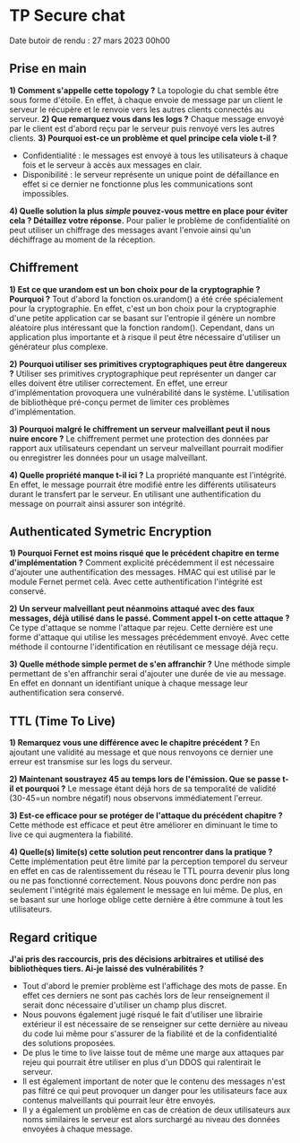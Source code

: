 # TP Secure chat
Date butoir de rendu : 27 mars 2023 00h00
## Prise en main
**1) Comment s'appelle cette topology ?**
La topologie du chat semble être sous forme d'étoile. En effet, à chaque envoie de message par un client le serveur le récupère et le renvoie vers les autres clients connectés au serveur.
**2) Que remarquez vous dans les logs ?** 
Chaque message envoyé par le client est d'abord reçu par le serveur puis renvoyé vers les autres clients.
**3) Pourquoi est-ce un problème et quel principe cela viole t-il ?**
- Confidentialité : le messages est envoyé à tous les utilisateurs à chaque fois et le serveur à accès aux messages en clair.
- Disponibilité : le serveur représente un unique point de défaillance en effet si ce dernier ne fonctionne plus les communications sont impossibles.

**4) Quelle solution la plus *simple* pouvez-vous mettre en place pour éviter cela ? Détaillez votre réponse.**
Pour palier le problème de confidentialité on peut utiliser un chiffrage des messages avant l'envoie ainsi qu'un déchiffrage au moment de la réception.

## Chiffrement
**1) Est ce que urandom est un bon choix pour de la cryptographie ? Pourquoi ?**
Tout d'abord la fonction os.urandom() a été crée spécialement pour la cryptographie. En effet, c'est un bon choix pour la cryptographie d'une petite application car se basant sur l'entropie il génère un nombre aléatoire plus intéressant que la fonction random(). Cependant, dans un application plus importante et à risque il peut être nécessaire d'utiliser un générateur plus complexe.

**2) Pourquoi utiliser ses primitives cryptographiques peut être dangereux ?**
Utiliser ses primitives cryptographique peut représenter un danger car elles doivent être utiliser correctement. En effet, une erreur d'implémentation provoquera une vulnérabilité dans le système. L'utilisation de bibliothèque pré-conçu permet de limiter ces problèmes d'implémentation.

**3) Pourquoi malgré le chiffrement un serveur malveillant peut il nous nuire encore ?**
Le chiffrement permet une protection des données par rapport aux utilisateurs cependant un serveur malveillant pourrait modifier ou enregistrer les données pour un usage malveillant.

**4) Quelle propriété manque t-il ici ?**
La propriété manquante est l'intégrité. En effet, le message pourrait être modifié entre les différents utilisateurs durant le transfert par le serveur. En utilisant une authentification du message on pourrait ainsi assurer son intégrité.

## Authenticated Symetric Encryption
**1) Pourquoi Fernet est moins risqué que le précédent chapitre en terme d'implémentation ?**
Comment explicité précédemment il est nécessaire d'ajouter une authentification des messages. HMAC qui est utilisé par le module Fernet permet celà. Avec cette authentification l'intégrité est conservé.

**2) Un serveur malveillant peut néanmoins attaqué avec des faux messages, déjà utilisé dans le passé. Comment appel t-on cette attaque ?**
Ce type d'attaque se nomme l'attaque par rejeu. Cette dernière est une forme d'attaque qui utilise les messages précédemment envoyé. Avec cette méthode il contourne l'identification en réutilisant ce message déjà reçu.

**3) Quelle méthode simple permet de s'en affranchir ?**
Une méthode simple permettant de s'en affranchir serai d'ajouter une durée de vie au message. En effet en donnant un identifiant unique à chaque message leur authentification sera conservé.

## TTL (Time To Live)
**1) Remarquez vous une différence avec le chapitre précédent ?**
En ajoutant une validité au message et que nous renvoyons ce dernier une erreur est transmise sur les logs du serveur.

**2) Maintenant soustrayez 45 au temps lors de l'émission. Que se passe t-il et pourquoi ?**
Le message étant déjà hors de sa temporalité de validité (30-45=un nombre négatif) nous observons immédiatement l'erreur.

**3) Est-ce efficace pour se protéger de l'attaque du précédent chapitre ?** 
Cette méthode est efficace et peut être améliorer en diminuant le time to live ce qui augmentera la fiabilité.

**4) Quelle(s) limite(s) cette solution peut rencontrer dans la pratique ?**
Cette implémentation peut être limité par la perception temporel du serveur en effet en cas de ralentissement du réseau le TTL pourra devenir plus long ou ne pas fonctionné correctement. Nous pouvons donc perdre non pas seulement l'intégrité mais également le message en lui même. De plus, en se basant sur une horloge oblige cette dernière à être commune à tout les utilisateurs.

## Regard critique
**J'ai pris des raccourcis, pris des décisions arbitraires et utilisé des bibliothèques tiers. Ai-je laissé des vulnérabilités ?**
- Tout d'abord le premier problème est l'affichage des mots de passe. En effet ces derniers ne sont pas cachés lors de leur renseignement il serait donc nécessaire d'utiliser un champ plus discret.
- Nous pouvons également jugé risqué le fait d'utiliser une librairie extérieur il est nécessaire de se renseigner sur cette dernière au niveau du code lui même pour s'assurer de la fiabilité et de la confidentialité des solutions proposées.
- De plus le time to live laisse tout de même une marge aux attaques par rejeu qui pourrait être utiliser en plus d'un DDOS qui ralentirait le serveur.
- Il est également important de noter que le contenu des messages n'est pas filtré ce qui peut provoquer un danger pour les utilisateurs face aux contenus malveillants qui pourrait leur être envoyés.
- Il y a également un problème en cas de création de deux utilisateurs aux noms similaires le serveur est alors surchargé au niveau des données envoyées à chaque message.
